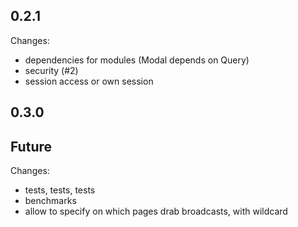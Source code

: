 ## 0.2.1
Changes:
* dependencies for modules (Modal depends on Query)
* security (#2) 
* session access or own session 

## 0.3.0

## Future
Changes:
* tests, tests, tests
* benchmarks
* allow to specify on which pages drab broadcasts, with wildcard
